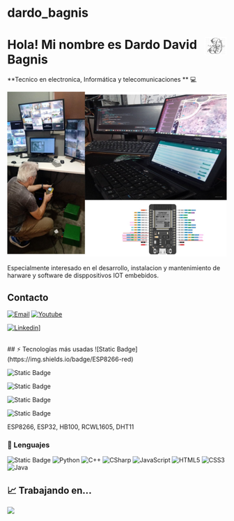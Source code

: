 # dardo_bagnis
# <img src="./images/sticker.png" width=10% align=right /> Hola! Mi nombre es Dardo David Bagnis

**Tecnico en electronica, Informática y telecomunicaciones ** 💻 

<a href="https://igijon.netlify.app/" target="_blank"><img src="./images/banner.jpeg" 
   borderRadius='1rem' boxShadow = '0 5px 18px rgba(0,0,0,0.3)'></a>
</p>

Especialmente interesado en el desarrollo, instalacion y mantenimiento de harware y software de disppositivos IOT embebidos.



## Contacto

[![Email](https://img.shields.io/badge/Mail-D14836?style=for-the-badge&logo=gmail&logoColor=white)](mailto:dbagnis@gmail.com)
[![Youtube](https://img.shields.io/badge/YouTube-FF0000?style=for-the-badge&logo=youtube&logoColor=white)]([[https://www.youtube.com/channel/UCDC8YnQsB0eRoM-u_qq200w](https://www.youtube.com/channel/UCz6RLmp_f8CXGhGX5UXCG5w](https://youtube.com/@dbagnis?si=DaqCPXiMxcGusQVF)))

[![Linkedin](https://img.shields.io/badge/website-000000?style=for-the-badge&logo=About.me&logoColor=white)]([(https://www.linkedin.com/in/dardo-david-bagnis-0b1b745b/?originalSubdomain=ar))]



<br>
## ⚡ Tecnologías más usadas
![Static Badge](https://img.shields.io/badge/ESP8266-red)

![Static Badge](https://img.shields.io/badge/ESP32-green)

![Static Badge](https://img.shields.io/badge/HB100-blue)

![Static Badge](https://img.shields.io/badge/RCWL1605-yellow)

![Static Badge](https://img.shields.io/badge/DHT11-cyan)





ESP8266, ESP32, HB100, RCWL1605, DHT11
### 🚀 Lenguajes

![Static Badge](https://img.shields.io/badge/Arduino-dava)
![Python](https://img.shields.io/badge/Python-FFD43B?style=for-the-badge&logo=python&logoColor=306998)
![C++](https://img.shields.io/badge/C-00599C?style=for-the-badge&logo=c&logoColor=white)
![CSharp](https://img.shields.io/badge/C%23-239120?style=for-the-badge&logo=c-sharp&logoColor=white)
![JavaScript](https://img.shields.io/badge/JavaScript-323330?style=for-the-badge&logo=javascript&logoColor=F7DF1E)
![HTML5](https://img.shields.io/badge/HTML5-E34F26?style=for-the-badge&logo=html5&logoColor=white)
![CSS3](https://img.shields.io/badge/CSS3-1572B6?style=for-the-badge&logo=css3&logoColor=white)
![Java](https://img.shields.io/badge/Java-ED8B00?style=for-the-badge&logo=java&logoColor=white)



## 📈 Trabajando en...
![](./profile-3d-contrib/profile-season-animate.svg)
